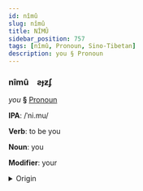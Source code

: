 ```yaml
---
id: nîmû
slug: nîmû
title: NÎMÛ
sidebar_position: 757
tags: [nîmû, Pronoun, Sino-Tibetan]
description: you § Pronoun
---
```


### nîmû&emsp;<span kind="abugida">ƨɟƶʄ</span>

*you* **§** [Pronoun](../../tags/Pronoun)

**IPA**: /ˈni.mu/

**Verb**: to be you

**Noun**: you

**Modifier**: your

<details>
    <summary>Origin</summary>
    Dungan ниму nimu [nimʊ]<br/>
    <em>Sino-Tibetan Language Family</em>
</details>